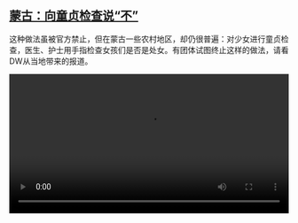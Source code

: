 <!--1649753225000-->
[蒙古：向童贞检查说“不”](https://www.dw.com/zh/%E8%92%99%E5%8F%A4%EF%BC%9A%E5%90%91%E7%AB%A5%E8%B4%9E%E6%A3%80%E6%9F%A5%E8%AF%B4%E2%80%9C%E4%B8%8D%E2%80%9D/a-61438311)
------

<p>这种做法虽被官方禁止，但在蒙古一些农村地区，却仍很普遍：对少女进行童贞检查，医生、护士用手指检查女孩们是否是处女。有团体试图终止这样的做法，请看DW从当地带来的报道。</small></p><video src="https://tvdownloaddw-a.akamaihd.net/dwtv_video/flv/vdt_zh/2022/bchi220411_001_mongolia_01r_sd_sor.mp4" controls style="width:100%"></video>
